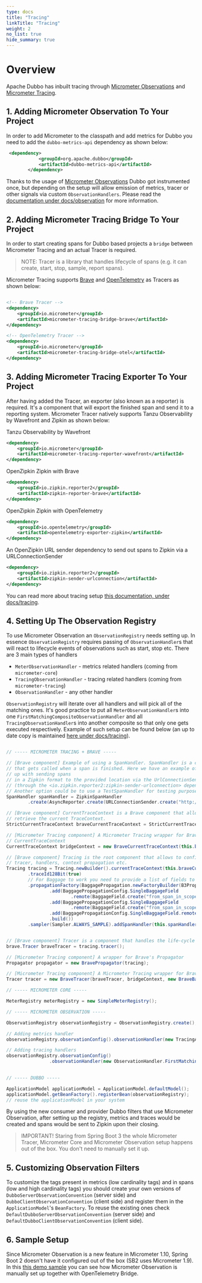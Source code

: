 ```yaml
---
type: docs
title: "Tracing"
linkTitle: "Tracing"
weight: 2
no_list: true
hide_summary: true
---
```


# Overview

Apache Dubbo has inbuilt tracing through [Micrometer Observations](https://micrometer.io/) and [Micrometer Tracing](https://github.com/micrometer-metrics/tracing). 

## 1. Adding Micrometer Observation To Your Project

In order to add Micrometer to the classpath and add metrics for Dubbo you need to add the `dubbo-metrics-api` dependency as shown below:

```xml
 <dependency>
            <groupId>org.apache.dubbo</groupId>
            <artifactId>dubbo-metrics-api</artifactId>
        </dependency>
```

Thanks to the usage of [Micrometer Observations](https://micrometer.io/) Dubbo got instrumented once, but depending on the setup will allow emission of metrics, tracer or other signals via custom `ObservationHandlers`. Please read the [documentation under docs/observation](https://micrometer.io) for more information.

## 2. Adding Micrometer Tracing Bridge To Your Project

In order to start creating spans for Dubbo based projects a `bridge` between Micrometer Tracing and an actual Tracer is required. 

> NOTE: Tracer is a library that handles lifecycle of spans (e.g. it can create, start, stop, sample, report spans).

Micrometer Tracing supports [Brave](https://github.com/openzipkin/brave) and [OpenTelemetry](https://github.com/open-telemetry/opentelemetry-java) as Tracers as shown below:

```xml

<!-- Brave Tracer -->
<dependency>
    <groupId>io.micrometer</groupId>
    <artifactId>micrometer-tracing-bridge-brave</artifactId>
</dependency>

<!-- OpenTelemetry Tracer -->
<dependency>
    <groupId>io.micrometer</groupId>
    <artifactId>micrometer-tracing-bridge-otel</artifactId>
</dependency>
```

## 3. Adding Micrometer Tracing Exporter To Your Project

After having added the Tracer, an exporter (also known as a reporter) is required. It's a component that will export the finished span and send it to a reporting system. Micrometer Tracer natively supports Tanzu Observability by Wavefront and Zipkin as shown below:

Tanzu Observability by Wavefront

```xml
<dependency>
    <groupId>io.micrometer</groupId>
    <artifactId>micrometer-tracing-reporter-wavefront</artifactId>
</dependency>
```

OpenZipkin Zipkin with Brave

```xml
<dependency>
    <groupId>io.zipkin.reporter2</groupId>
    <artifactId>zipkin-reporter-brave</artifactId>
</dependency>
```

OpenZipkin Zipkin with OpenTelemetry

```xml  
<dependency>
    <groupId>io.opentelemetry</groupId>
    <artifactId>opentelemetry-exporter-zipkin</artifactId>
</dependency>
```

An OpenZipkin URL sender dependency to send out spans to Zipkin via a URLConnectionSender

```xml
<dependency>
    <groupId>io.zipkin.reporter2</groupId>
    <artifactId>zipkin-sender-urlconnection</artifactId>
</dependency>
```

You can read more about tracing setup [this documentation, under docs/tracing](https://micrometer.io/).

## 4. Setting Up The Observation Registry

To use Micrometer Observation an `ObservationRegistry` needs setting up. In essence `ObservationRegistry` requires passing of `ObservationHandler`s that will react to lifecycle events of observations such as start, stop etc. There are 3 main types of handlers

* `MeterObservationHandler` - metrics related handlers (coming from `micrometer-core`)
* `TracingObservationHandler` - tracing related handlers (coming from `micrometer-tracing`)
* `ObservationHandler` - any other handler 

`ObservationRegistry` will iterate over all handlers and will pick all of the matching ones. It's good practice to put all `MeterObservationHandler`s into one `FirstMatchingCompositeObservationHandler` and all `TracingObservationHandler`s into another composite so that only one gets executed respectively. Example of such setup can be found below (an up to date copy is maintained [here under docs/tracing](https://micrometer.io)).


```java

// ----- MICROMETER TRACING + BRAVE -----

// [Brave component] Example of using a SpanHandler. SpanHandler is a component
// that gets called when a span is finished. Here we have an example of setting it
// up with sending spans
// in a Zipkin format to the provided location via the UrlConnectionSender
// (through the <io.zipkin.reporter2:zipkin-sender-urlconnection> dependency)
// Another option could be to use a TestSpanHandler for testing purposes.
SpanHandler spanHandler = ZipkinSpanHandler
        .create(AsyncReporter.create(URLConnectionSender.create("http://localhost:9411/api/v2/spans")));

// [Brave component] CurrentTraceContext is a Brave component that allows you to
// retrieve the current TraceContext.
StrictCurrentTraceContext braveCurrentTraceContext = StrictCurrentTraceContext.create();

// [Micrometer Tracing component] A Micrometer Tracing wrapper for Brave's
// CurrentTraceContext
CurrentTraceContext bridgeContext = new BraveCurrentTraceContext(this.braveCurrentTraceContext);

// [Brave component] Tracing is the root component that allows to configure the
// tracer, handlers, context propagation etc.
Tracing tracing = Tracing.newBuilder().currentTraceContext(this.braveCurrentTraceContext).supportsJoin(false)
        .traceId128Bit(true)
        // For Baggage to work you need to provide a list of fields to propagate
        .propagationFactory(BaggagePropagation.newFactoryBuilder(B3Propagation.FACTORY)
                .add(BaggagePropagationConfig.SingleBaggageField
                        .remote(BaggageField.create("from_span_in_scope 1")))
                .add(BaggagePropagationConfig.SingleBaggageField
                        .remote(BaggageField.create("from_span_in_scope 2")))
                .add(BaggagePropagationConfig.SingleBaggageField.remote(BaggageField.create("from_span")))
                .build())
        .sampler(Sampler.ALWAYS_SAMPLE).addSpanHandler(this.spanHandler).build();


// [Brave component] Tracer is a component that handles the life-cycle of a span
brave.Tracer braveTracer = tracing.tracer();

// [Micrometer Tracing component] A wrapper for Brave's Propagator
Propagator propagator = new BravePropagator(tracing);

// [Micrometer Tracing component] A Micrometer Tracing wrapper for Brave's Tracer
Tracer tracer = new BraveTracer(braveTracer, bridgeContext, new BraveBaggageManager());

// ----- MICROMETER CORE -----

MeterRegistry meterRegistry = new SimpleMeterRegistry();

// ----- MICROMETER OBSERVATION -----

ObservationRegistry observationRegistry = ObservationRegistry.create();

// Adding metrics handler
observationRegistry.observationConfig().observationHandler(new TracingAwareMeterObservationHandler<>(new DefaultMeterObservationHandler(meterRegistry), tracer));

// Adding tracing handlers
observationRegistry.observationConfig()
                .observationHandler(new ObservationHandler.FirstMatchingCompositeObservationHandler(new PropagatingReceiverTracingObservationHandler<>(tracer, propagator), new PropagatingSenderTracingObservationHandler<>(tracer, propagator), new DefaultTracingObservationHandler(tracer)));
                

// ----- DUBBO -----

ApplicationModel applicationModel = ApplicationModel.defaultModel();
applicationModel.getBeanFactory().registerBean(observationRegistry);
// reuse the applicationModel in your system
```

By using the new consumer and provider Dubbo filters that use Micrometer Observation, after setting up the registry, metrics and traces would be created and spans would be sent to Zipkin upon their closing.

> IMPORTANT! Staring from Spring Boot 3 the whole Micrometer Tracer, Micrometer Core and Micrometer Observation setup happens out of the box. You don't need to manually set it up.

## 5. Customizing Observation Filters

To customize the tags present in metrics (low cardinality tags) and in spans (low and high cardinality tags) you should create your own versions of `DubboServerObservationConvention` (server side) and `DubboClientObservationConvention` (client side) and register them in the `ApplicationModel`'s `BeanFactory`. To reuse the existing ones check `DefaultDubboServerObservationConvention` (server side) and `DefaultDubboClientObservationConvention` (client side).

## 6. Sample Setup

Since Micrometer Observation is a new feature in Micrometer 1.10, Spring Boot 2 doesn't have it configured out of the box (SB2 uses Micrometer 1.9). In this [this demo sample](https://github.com/apache/dubbo/tree/3.2/dubbo-demo/dubbo-demo-spring-boot) you can see how Micrometer Observation is manually set up together with OpenTelemetry Bridge.
